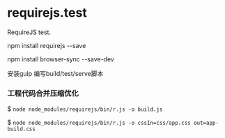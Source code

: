 # requirejs.test
RequireJS test.

npm install requirejs --save

npm install browser-sync --save-dev

安装gulp
编写build/test/serve脚本

### 工程代码合并压缩优化
$ `node node_modules/requirejs/bin/r.js -o build.js`

$ `node node_modules/requirejs/bin/r.js -o cssIn=css/app.css out=app-build.css`
